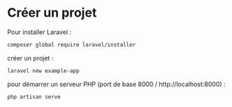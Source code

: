 # Créer un projet

Pour installer Laravel : 

```sh
composer global require laravel/installer
```

créer un projet :

```sh
laravel new example-app
```

pour démarrer un serveur PHP (port de base 8000 / http://localhost:8000) :

```sh
php artisan serve
```
